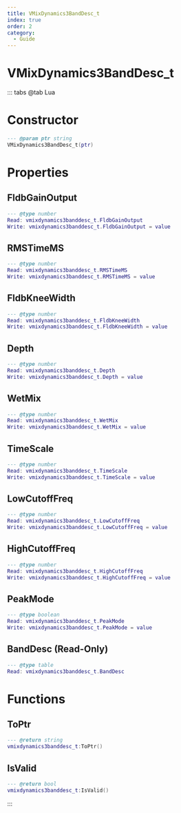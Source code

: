 ```yaml
---
title: VMixDynamics3BandDesc_t
index: true
order: 2
category:
  - Guide
---
```


# VMixDynamics3BandDesc_t

::: tabs
@tab Lua
# Constructor
```lua
--- @param ptr string
VMixDynamics3BandDesc_t(ptr)
```
# Properties
## FldbGainOutput 
```lua
--- @type number
Read: vmixdynamics3banddesc_t.FldbGainOutput
Write: vmixdynamics3banddesc_t.FldbGainOutput = value
```
## RMSTimeMS 
```lua
--- @type number
Read: vmixdynamics3banddesc_t.RMSTimeMS
Write: vmixdynamics3banddesc_t.RMSTimeMS = value
```
## FldbKneeWidth 
```lua
--- @type number
Read: vmixdynamics3banddesc_t.FldbKneeWidth
Write: vmixdynamics3banddesc_t.FldbKneeWidth = value
```
## Depth 
```lua
--- @type number
Read: vmixdynamics3banddesc_t.Depth
Write: vmixdynamics3banddesc_t.Depth = value
```
## WetMix 
```lua
--- @type number
Read: vmixdynamics3banddesc_t.WetMix
Write: vmixdynamics3banddesc_t.WetMix = value
```
## TimeScale 
```lua
--- @type number
Read: vmixdynamics3banddesc_t.TimeScale
Write: vmixdynamics3banddesc_t.TimeScale = value
```
## LowCutoffFreq 
```lua
--- @type number
Read: vmixdynamics3banddesc_t.LowCutoffFreq
Write: vmixdynamics3banddesc_t.LowCutoffFreq = value
```
## HighCutoffFreq 
```lua
--- @type number
Read: vmixdynamics3banddesc_t.HighCutoffFreq
Write: vmixdynamics3banddesc_t.HighCutoffFreq = value
```
## PeakMode 
```lua
--- @type boolean
Read: vmixdynamics3banddesc_t.PeakMode
Write: vmixdynamics3banddesc_t.PeakMode = value
```
## BandDesc (Read-Only)
```lua
--- @type table
Read: vmixdynamics3banddesc_t.BandDesc
```
# Functions
## ToPtr
```lua
--- @return string
vmixdynamics3banddesc_t:ToPtr()
```
## IsValid
```lua
--- @return bool
vmixdynamics3banddesc_t:IsValid()
```

:::